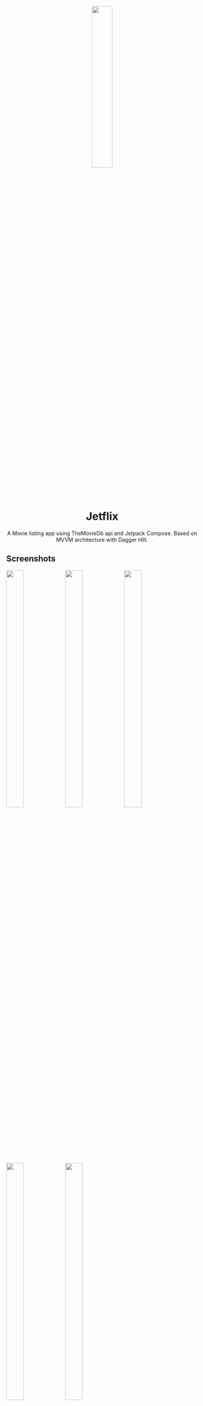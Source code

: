 <p align="center">
<img src="https://i.imgur.com/4olQKn0.png" width="33%"/>
</p>
<h1 align="center">Jetflix</h1>
<p align="center">
A Movie listing app using TheMovieDb api and Jetpack Compose. Based on MVVM architecture with Dagger Hilt.
</p>

## Screenshots

<p>
<img src="screenshots/1.gif" width="30%" height="40%"/>
<img src="screenshots/2.gif" width="30%" height="40%"/>
<img src="screenshots/3.gif" width="30%" height="40%"/>
<img src="screenshots/4.gif" width="30%" height="40%"/>
<img src="screenshots/5.gif" width="30%" height="40%"/>
</p>


## Download

Go to [Releases](https://github.com/yasinkacmaz/jetflix/releases) page to download the latest APK.

## Technologies

- [Kotlin](https://kotlinlang.org/) - %100 Kotlin
- [Jetpack Compose](https://developer.android.com/jetpack/compose) for Declarative UI
- [Coil](https://github.com/coil-kt/coil) and [accompanist/coil](https://github.com/chrisbanes/accompanist/tree/main/coil) for image loading
- [Coroutines](https://github.com/Kotlin/kotlinx.coroutines) for asynchronous operations
- [StateFlow](https://kotlin.github.io/kotlinx.coroutines/kotlinx-coroutines-core/kotlinx.coroutines.flow/-state-flow/)
- [ViewModel](https://developer.android.com/topic/libraries/architecture/viewmodel) and [LiveData](https://developer.android.com/topic/libraries/architecture/livedata)
- [Dagger Hilt](https://developer.android.com/training/dependency-injection/hilt-android) for Dependency Injection
- [OkHttp](https://github.com/square/okhttp) and [Retrofit](https://github.com/square/retrofit) for network operations
- [TheMovieDb(Tmdb) Api](https://developers.themoviedb.org/3) for movies

## Want to contribute

You can create [issues](https://github.com/yasinkacmaz/jetflix/issues) or [pull requests](https://github.com/yasinkacmaz/jetflix/pulls) to contribute this project
